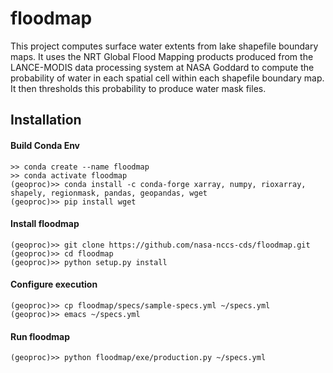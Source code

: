 # floodmap
This project computes surface water extents from lake shapefile boundary maps.  It uses the NRT Global Flood Mapping products produced from the LANCE-MODIS data processing system at NASA Goddard to compute the probability of water in each spatial cell within each shapefile boundary map.   It then thresholds this probability to produce water mask files.

## Installation

#### Build Conda Env
```
>> conda create --name floodmap
>> conda activate floodmap
(geoproc)>> conda install -c conda-forge xarray, numpy, rioxarray, shapely, regionmask, pandas, geopandas, wget 
(geoproc)>> pip install wget
```
#### Install floodmap
```
(geoproc)>> git clone https://github.com/nasa-nccs-cds/floodmap.git
(geoproc)>> cd floodmap
(geoproc)>> python setup.py install
```
#### Configure execution
```
(geoproc)>> cp floodmap/specs/sample-specs.yml ~/specs.yml
(geoproc)>> emacs ~/specs.yml
```
#### Run floodmap
```
(geoproc)>> python floodmap/exe/production.py ~/specs.yml
```